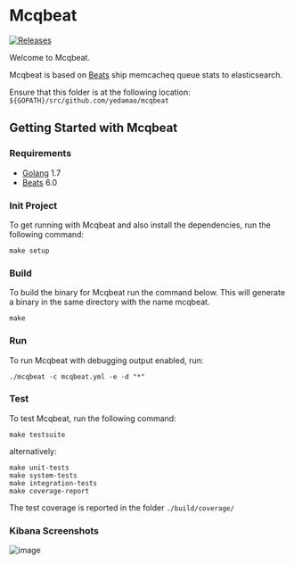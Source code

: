 # Mcqbeat

[![Releases](https://img.shields.io/github/release/yedamao/mcqbeat/all.svg?style=flat-square)](https://github.com/yedamao/mcqbeat/releases)

Welcome to Mcqbeat.

Mcqbeat is based on [Beats](https://github.com/elastic/beats) ship   memcacheq queue stats to elasticsearch.

Ensure that this folder is at the following location:
`${GOPATH}/src/github.com/yedamao/mcqbeat`

## Getting Started with Mcqbeat

### Requirements

* [Golang](https://golang.org/dl/) 1.7
* [Beats](https://github.com/elastic/beats) 6.0

### Init Project
To get running with Mcqbeat and also install the
dependencies, run the following command:

```
make setup
```


### Build

To build the binary for Mcqbeat run the command below. This will generate a binary
in the same directory with the name mcqbeat.

```
make
```


### Run

To run Mcqbeat with debugging output enabled, run:

```
./mcqbeat -c mcqbeat.yml -e -d "*"
```


### Test

To test Mcqbeat, run the following command:

```
make testsuite
```

alternatively:
```
make unit-tests
make system-tests
make integration-tests
make coverage-report
```

The test coverage is reported in the folder `./build/coverage/`

### Kibana Screenshots
![image](https://user-images.githubusercontent.com/8220938/35849582-14bb83f0-0b5d-11e8-95b6-43715a352cfb.png)
